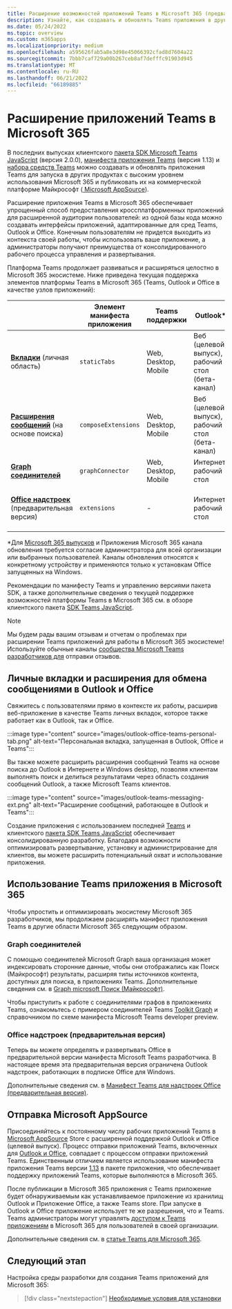 ```yaml
---
title: Расширение возможностей приложений Teams в Microsoft 365 (предварительная версия)
description: Узнайте, как создавать и обновлять Teams приложения в других областях высокой загрузки Microsoft 365.
ms.date: 05/24/2022
ms.topic: overview
ms.custom: m365apps
ms.localizationpriority: medium
ms.openlocfilehash: a595626fab5a8e3d98e45066392cfad8d7604a22
ms.sourcegitcommit: 7bbb7caf729a00b267ceb8af7defffc91903d945
ms.translationtype: MT
ms.contentlocale: ru-RU
ms.lasthandoff: 06/21/2022
ms.locfileid: "66189885"
---
```

# <a name="extend-teams-apps-across-microsoft-365"></a>Расширение приложений Teams в Microsoft 365

В последних выпусках клиентского [пакета SDK Microsoft Teams JavaScript](../tabs/how-to/using-teams-client-sdk.md) (версия 2.0.0), [манифеста приложения Teams](../resources/schema/manifest-schema.md) (версия 1.13) и [набора средств Teams](../toolkit/visual-studio-code-overview.md) можно создавать и обновлять приложения Teams для запуска в других продуктах с высоким уровнем использования Microsoft 365 и публиковать их на коммерческой платформе Майкрософт ([ Microsoft AppSource](https://appsource.microsoft.com/)).

Расширение приложения Teams в Microsoft 365 обеспечивает упрощенный способ предоставления кроссплатформенных приложений для расширенной аудитории пользователей: из одной базы кода можно создавать интерфейсы приложений, адаптированные для сред Teams, Outlook и Office. Конечным пользователям не придется выходить из контекста своей работы, чтобы использовать ваше приложение, а администраторы получают преимущества от консолидированного рабочего процесса управления и развертывания.

Платформа Teams продолжает развиваться и расширяться целостно в Microsoft 365 экосистеме. Ниже приведена текущая поддержка элементов платформы Teams в Microsoft 365 (Teams, Outlook и Office в качестве узлов приложений):

|          | Элемент манифеста приложения | Teams поддержки |Outlook* | Office* | Заметки |
|--|--|--|--|--|--|
| [**Вкладки**](../tabs/what-are-tabs.md) (личная область)    |`staticTabs`  | Web, Desktop, Mobile | Веб (целевой выпуск), рабочий стол (бета-канал) | Интернет (целевой выпуск)| Область канала и группы пока не поддерживается для Microsoft 365. См. [примечания](../tabs/how-to/using-teams-client-sdk.md#microsoft-365-support-running-teams-apps-in-office-and-outlook).
| [**Расширения сообщений**](../messaging-extensions/what-are-messaging-extensions.md) (на основе поиска)| `composeExtensions` | Web, Desktop, Mobile| Веб (целевой выпуск), рабочий стол (бета-канал)| - |На основе действий пока не поддерживается Microsoft 365. См. [примечания](extend-m365-teams-message-extension.md#preview-your-message-extension-in-outlook). |
| [**Graph соединителей**](/graph/connecting-external-content-connectors-overview)| `graphConnector` | Web, Desktop, Mobile| Интернет, рабочий стол | Web| Просмотр [заметок](#graph-connectors)
| [**Office надстроек**](/office/dev/add-ins/develop/json-manifest-overview) (предварительная версия) | `extensions` | - | Интернет, рабочий стол | - | Доступно только в [версии манифеста devPreview](../resources/schema/manifest-schema-dev-preview.md) . См. [примечания](#office-add-ins-preview).|

\*Для [Microsoft 365 выпусков](/microsoft-365/admin/manage/release-options-in-office-365) и Приложения Microsoft 365 канала обновления требуется согласие [](/deployoffice/change-update-channels) администратора для всей организации или выбранных пользователей. Каналы обновления относятся к конкретному устройству и применяются только к установкам Office запущенных на Windows.

Рекомендации по манифесту Teams и управлению версиями пакета SDK, а также дополнительные сведения о текущей поддержке возможностей платформы Teams в Microsoft 365 см. в обзоре клиентского пакета [SDK Teams JavaScript](../tabs/how-to/using-teams-client-sdk.md).

> [!NOTE]
> Мы будем рады вашим отзывам и отчетам о проблемах при расширении Teams приложений для работы в Microsoft 365 экосистеме! Используйте обычные каналы [сообщества Microsoft Teams разработчиков для](/microsoftteams/platform/feedback) отправки отзывов.

## <a name="personal-tabs-and-messaging-extensions-in-outlook-and-office"></a>Личные вкладки и расширения для обмена сообщениями в Outlook и Office

Свяжитесь с пользователями прямо в контексте их работы, расширив веб-приложение в качестве Teams личных вкладок, которое также работает как в Outlook, так и Office.

:::image type="content" source="images/outlook-office-teams-personal-tab.png" alt-text="Персональная вкладка, запущенная в Outlook, Office и Teams":::

Вы также можете расширить расширения сообщений Teams на основе поиска до Outlook в Интернете и Windows desktop, позволяя клиентам выполнять поиск и делиться результатами через область создания сообщений Outlook, а также Microsoft Teams клиентов.

:::image type="content" source="images/outlook-teams-messaging-ext.png" alt-text="Расширение сообщений, работающее в Outlook и Teams":::

Создание приложения с использованием последней [Teams](../resources/schema/manifest-schema.md) и клиентского [пакета SDK Teams JavaScript](../tabs/how-to/using-teams-client-sdk.md) обеспечивает консолидированную разработку. Благодаря возможности оптимизировать развертывание, установку и администрирование для клиентов, вы можете расширить потенциальный охват и использование приложения.

## <a name="use-teams-app-manifest-across-microsoft-365"></a>Использование Teams приложения в Microsoft 365

Чтобы упростить и оптимизировать экосистему Microsoft 365 разработчиков, мы продолжаем расширять манифест приложения Teams в другие области Microsoft 365 следующим образом.

### <a name="graph-connectors"></a>Graph соединителей

С помощью соединителей Microsoft Graph ваша организация может индексировать сторонние данные, чтобы они отображались как Поиск (Майкрософт) результаты, расширяя типы источников контента, доступных для поиска, в приложениях Teams.
Дополнительные сведения см. в [Graph microsoft Поиск (Майкрософт)](/microsoftsearch/connectors-overview).

Чтобы приступить к работе с соединителями графов в приложениях Teams, ознакомьтесь с примером соединителей Teams [Toolkit Graph](https://aka.ms/teamsfx-graph-connector-sample) и справочником по схеме манифеста Microsoft Teams developer preview.[](../resources/schema/manifest-schema-dev-preview.md)

### <a name="office-add-ins-preview"></a>Office надстроек (предварительная версия)

Теперь вы можете определять и развертывать Office в предварительной версии манифеста Microsoft Teams [](../resources/schema/manifest-schema-dev-preview.md) разработчика. В настоящее время эта предварительная версия ограничена Outlook надстроек, работающих в подписке Office для Windows.

Дополнительные сведения см. в [Манифест Teams для надстроек Office (предварительная версия)](/office/dev/add-ins/develop/json-manifest-overview).

## <a name="microsoft-appsource-submission"></a>Отправка Microsoft AppSource

Присоединяйтесь к постоянному числу рабочих приложений Teams в [Microsoft AppSource](https://appsource.microsoft.com/) Store с расширенной поддержкой Outlook и Office (целевой выпуск). Процесс отправки приложений Teams, включенных для [Outlook и Office](../concepts/deploy-and-publish/appsource/publish.md), совпадает с процессом отправки приложений Teams. Единственным отличием является использование манифеста приложения Teams версии [1.13](../tabs/how-to/using-teams-client-sdk.md) в пакете приложения, что обеспечивает поддержку приложений Teams, которые выполняются в Microsoft 365.

После публикации в Microsoft 365 приложения с Teams приложение будет обнаруживаемым как устанавливаемое приложение из хранилищ Outlook и Приложение Office, а также Teams store. При запуске в Outlook и Office приложение использует те же разрешения, что и Teams. Teams администраторы могут управлять [доступом к Teams приложениям](/MicrosoftTeams/manage-third-party-teams-apps) в Microsoft 365 для пользователей в своей организации.

Дополнительные сведения см. в [статье Teams для Microsoft 365](publish.md).

## <a name="next-step"></a>Следующий этап

Настройка среды разработки для создания Teams приложений для Microsoft 365:

> [!div class="nextstepaction"]
> [Необходимые условия для установки](prerequisites.md)
